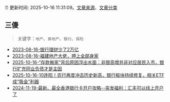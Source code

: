 :alarm_clock: 更新时间: 2025-10-16 11:31:09。[文章来源](/README.md)、[文章分类](/TAGS.md)

## 三傻


> 关键字：`地产`、`房地产`、`银行`、`保险`



- [2023-08-16-银行理财少了2万亿](https://www.aicaijing.com.cn/article/18565) 
- [2023-08-16-福建地产大佬，押上全部身家](https://www.aicaijing.com.cn/article/18567) 
- [2025-10-16-“存款搬家”背后原因浮出水面：非银高增并非对应居民入市，银行扩充同业负债才是主因](https://www.cls.cn/detail/2171234) 
- [2025-10-16-10连阳！农行再度冲击历史新高，银行板块持续修复，相关ETF成“吸金”利器](https://www.cls.cn/detail/2171573) 
- [2024-11-19-最新、最全香港银行卡开户攻略--突发福利：汇丰可以线上开户了](https://xueqiu.com/8108653112/313443790) 
